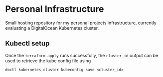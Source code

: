 # Personal Infrastructure

Small hosting repository for my personal projects infrastructure, currently evaluating a DigitalOcean Kubernetes cluster.

## Kubectl setup

Once the `terraform apply` runs successfully, the `cluster_id` output can be used to retrieve the kube config file using

    doctl kubernetes cluster kubeconfig save <cluster_id>